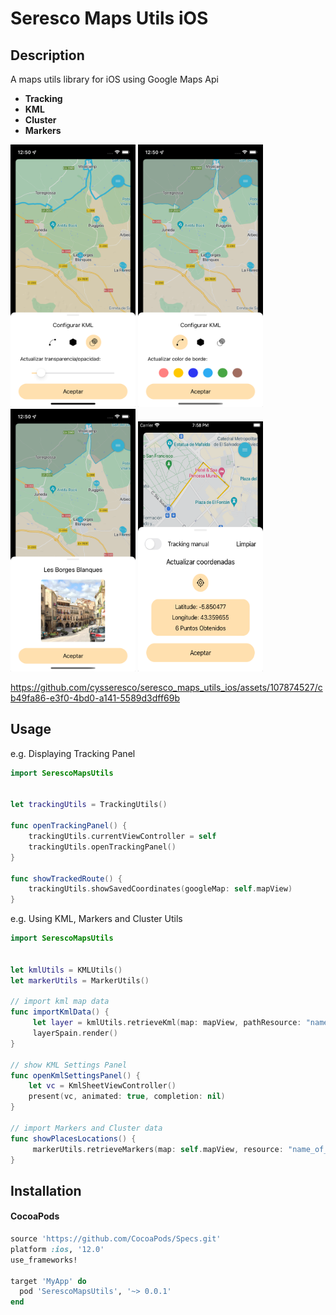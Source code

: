 Seresco Maps Utils iOS
=======

## Description

A maps utils library for iOS using Google Maps Api

- **Tracking**
- **KML**
- **Cluster**
- **Markers**

<p float="left">
  <img src="Art/img_change_opacity.png" width="200" height="420">
  <img src="Art/img_update_border.png" width="200" height="420">
  <img src="Art/img_show_info.png" width="200" height="420">
  <img src="Art/img_manual_tracking.png" width="200" height="400">
</p>

https://github.com/cysseresco/seresco_maps_utils_ios/assets/107874527/cb49fa86-e3f0-4bd0-a141-5589d3dff69b

Usage
--------

e.g. Displaying Tracking Panel

```swift
import SerescoMapsUtils


let trackingUtils = TrackingUtils()

func openTrackingPanel() {
    trackingUtils.currentViewController = self
    trackingUtils.openTrackingPanel()
}

func showTrackedRoute() {
    trackingUtils.showSavedCoordinates(googleMap: self.mapView)
}
```

e.g. Using KML, Markers and Cluster Utils

```swift
import SerescoMapsUtils


let kmlUtils = KMLUtils()
let markerUtils = MarkerUtils()

// import kml map data
func importKmlData() {
     let layer = kmlUtils.retrieveKml(map: mapView, pathResource: "name_of_kml_resource", strokeColor: UIColor.black, fillColor: UIColor.gray, strokeWidth: 2)
     layerSpain.render()
}

// show KML Settings Panel
func openKmlSettingsPanel() {
    let vc = KmlSheetViewController()
    present(vc, animated: true, completion: nil)
}

// import Markers and Cluster data
func showPlacesLocations() {
     markerUtils.retrieveMarkers(map: self.mapView, resource: "name_of_cluster_resource", icon: "name_of_icon")
}
```

Installation
--------

#### CocoaPods

```ruby
source 'https://github.com/CocoaPods/Specs.git'
platform :ios, '12.0'
use_frameworks!

target 'MyApp' do
  pod 'SerescoMapsUtils', '~> 0.0.1'
end
```
